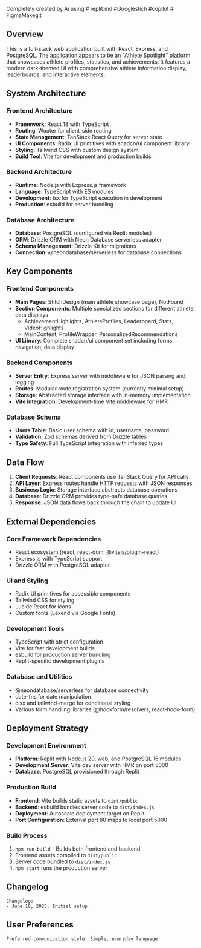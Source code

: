 Completely created by Ai using # replit.md #Googlestich #copilot # FigmaMakegit 

## Overview

This is a full-stack web application built with React, Express, and PostgreSQL. The application appears to be an "Athlete Spotlight" platform that showcases athlete profiles, statistics, and achievements. It features a modern dark-themed UI with comprehensive athlete information display, leaderboards, and interactive elements.

## System Architecture

### Frontend Architecture
- **Framework**: React 18 with TypeScript
- **Routing**: Wouter for client-side routing
- **State Management**: TanStack React Query for server state
- **UI Components**: Radix UI primitives with shadcn/ui component library
- **Styling**: Tailwind CSS with custom design system
- **Build Tool**: Vite for development and production builds

### Backend Architecture
- **Runtime**: Node.js with Express.js framework
- **Language**: TypeScript with ES modules
- **Development**: tsx for TypeScript execution in development
- **Production**: esbuild for server bundling

### Database Architecture
- **Database**: PostgreSQL (configured via Replit modules)
- **ORM**: Drizzle ORM with Neon Database serverless adapter
- **Schema Management**: Drizzle Kit for migrations
- **Connection**: @neondatabase/serverless for database connections

## Key Components

### Frontend Components
- **Main Pages**: StitchDesign (main athlete showcase page), NotFound
- **Section Components**: Multiple specialized sections for different athlete data displays
  - AchievementHighlights, AthleteProfiles, Leaderboard, Stats, VideoHighlights
  - MainContent, ProfileWrapper, PersonalizedRecommendations
- **UI Library**: Complete shadcn/ui component set including forms, navigation, data display

### Backend Components
- **Server Entry**: Express server with middleware for JSON parsing and logging
- **Routes**: Modular route registration system (currently minimal setup)
- **Storage**: Abstracted storage interface with in-memory implementation
- **Vite Integration**: Development-time Vite middleware for HMR

### Database Schema
- **Users Table**: Basic user schema with id, username, password
- **Validation**: Zod schemas derived from Drizzle tables
- **Type Safety**: Full TypeScript integration with inferred types

## Data Flow

1. **Client Requests**: React components use TanStack Query for API calls
2. **API Layer**: Express routes handle HTTP requests with JSON responses
3. **Business Logic**: Storage interface abstracts database operations
4. **Database**: Drizzle ORM provides type-safe database queries
5. **Response**: JSON data flows back through the chain to update UI

## External Dependencies

### Core Framework Dependencies
- React ecosystem (react, react-dom, @vitejs/plugin-react)
- Express.js with TypeScript support
- Drizzle ORM with PostgreSQL adapter

### UI and Styling
- Radix UI primitives for accessible components
- Tailwind CSS for styling
- Lucide React for icons
- Custom fonts (Lexend via Google Fonts)

### Development Tools
- TypeScript with strict configuration
- Vite for fast development builds
- esbuild for production server bundling
- Replit-specific development plugins

### Database and Utilities
- @neondatabase/serverless for database connectivity
- date-fns for date manipulation
- clsx and tailwind-merge for conditional styling
- Various form handling libraries (@hookform/resolvers, react-hook-form)

## Deployment Strategy

### Development Environment
- **Platform**: Replit with Node.js 20, web, and PostgreSQL 16 modules
- **Development Server**: Vite dev server with HMR on port 5000
- **Database**: PostgreSQL provisioned through Replit

### Production Build
- **Frontend**: Vite builds static assets to `dist/public`
- **Backend**: esbuild bundles server code to `dist/index.js`
- **Deployment**: Autoscale deployment target on Replit
- **Port Configuration**: External port 80 maps to local port 5000

### Build Process
1. `npm run build` - Builds both frontend and backend
2. Frontend assets compiled to `dist/public`
3. Server code bundled to `dist/index.js`
4. `npm start` runs the production server

## Changelog

```
Changelog:
- June 18, 2025. Initial setup
```

## User Preferences

```
Preferred communication style: Simple, everyday language.
```